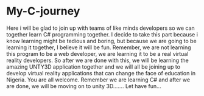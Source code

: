 # My-C-journey
Here i will be glad to join up with teams of like minds developers so we can together learn C# programming together. 
I decide to take this part because i know learning might be tedious and boring, but because we are going to be learning it together,
I believe it will be fun. Remember, we are not learning this program to be a web developer, we are learning it to be a real virtual reality developers. So after we are done with this, we will be learning the amazing UNTY3D application together and we will all be joining up to develop virtual reality applications that can change the face of education in Nigeria. You are all welcome. Remember we are learning C# and after we are done, we will be moving on to unity 3D....... Let have fun...
